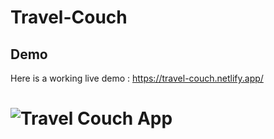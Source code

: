 # Travel-Couch
## Demo
Here is a working live demo :  https://travel-couch.netlify.app/

# ![Travel Couch App](https://github.com/mohammedagl6/Travel-Couch/blob/master/shot.png)
